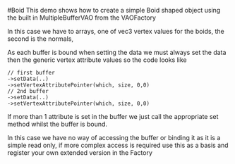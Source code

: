 #Boid
This demo shows how to create a simple Boid shaped object using the built in MultipleBufferVAO from the VAOFactory

In this case we have to arrays, one of vec3 vertex values for the boids, the second is the normals,

As each buffer is bound when setting the data we must always set the data then the generic vertex attribute values so the code looks like

```
// first buffer
->setData(..)
->setVertexAttributePointer(which, size, 0,0)
// 2nd buffer
->setData(..)
->setVertexAttributePointer(which, size, 0,0)
```
If more than 1 attribute is set in the buffer we just call the appropriate set method whilst the buffer is bound.

In this case we have no way of accessing the buffer or binding it as it is a simple read only, if more complex access is required use this as a basis and register your own extended version in the Factory
